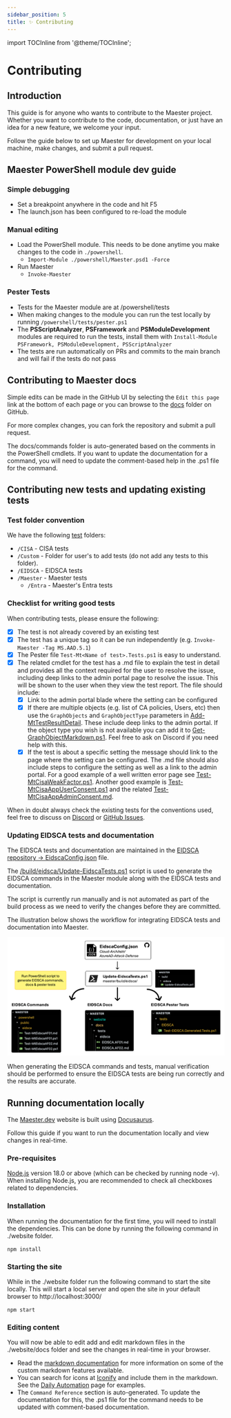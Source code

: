 ```yaml
---
sidebar_position: 5
title: ✨ Contributing
---
```


import TOCInline from '@theme/TOCInline';

# Contributing

<TOCInline toc={toc} />

## Introduction

This guide is for anyone who wants to contribute to the Maester project. Whether you want to contribute to the code, documentation, or just have an idea for a new feature, we welcome your input.

Follow the guide below to set up Maester for development on your local machine, make changes, and submit a pull request.

## Maester PowerShell module dev guide

### Simple debugging

- Set a breakpoint anywhere in the code and hit F5
- The launch.json has been configured to re-load the module

### Manual editing

- Load the PowerShell module. This needs to be done anytime you make changes to the code in `./powershell`.
  - `Import-Module ./powershell/Maester.psd1 -Force`
- Run Maester
  - `Invoke-Maester`

### Pester Tests

- Tests for the Maester module are at /powershell/tests
- When making changes to the module you can run the test locally by running `/powershell/tests/pester.ps1`
- The **PSScriptAnalyzer**, **PSFramework** and **PSModuleDevelopment** modules are required to run the tests, install them with `Install-Module PSFramework, PSModuleDevelopment, PSScriptAnalyzer`
- The tests are run automatically on PRs and commits to the main branch and will fail if the tests do not pass


## Contributing to Maester docs

Simple edits can be made in the GitHub UI by selecting the `Edit this page` link at the bottom of each page or you can browse to the [docs](https://github.com/maester365/maester/tree/main/website/docs) folder on GitHub.

For more complex changes, you can fork the repository and submit a pull request.

The docs/commands folder is auto-generated based on the comments in the PowerShell cmdlets. If you want to update the documentation for a command, you will need to update the comment-based help in the .ps1 file for the command.

## Contributing new tests and updating existing tests

### Test folder convention

We have the following [test](https://github.com/maester365/maester/tree/main/tests) folders:

- `/CISA` - CISA tests
- `/Custom` - Folder for user's to add tests (do not add any tests to this folder).
- `/EIDSCA` - EIDSCA tests
- `/Maester` - Maester tests
  - `/Entra` - Maester's Entra tests

### Checklist for writing good tests

When contributing tests, please ensure the following:

- [x] The test is not already covered by an existing test
- [x] The test has a unique tag so it can be run independently (e.g. `Invoke-Maester -Tag MS.AAD.5.1`)
- [x] The Pester file `Test-Mt<Name of test>.Tests.ps1` is easy to understand.
- [x] The related cmdlet for the test has a .md file to explain the test in detail and provides all the context required for the user to resolve the issue, including deep links to the admin portal page to resolve the issue. This will be shown to the user when they view the test report. The file should include:
  - [x] Link to the admin portal blade where the setting can be configured
  - [x] If there are multiple objects (e.g. list of CA policies, Users, etc) then use the `GraphObjects` and `GraphObjectType` parameters in [Add-MtTestResultDetail](https://github.com/maester365/maester/blob/main/powershell/public/Add-MtTestResultDetail.ps1). These include deep links to the admin portal. If the object type you wish is not available you can add it to [Get-GraphObjectMarkdown.ps1](https://github.com/maester365/maester/blob/main/powershell/internal/Get-GraphObjectMarkdown.ps1). Feel free to ask on Discord if you need help with this.
  - [x] If the test is about a specific setting the message should link to the page where the setting can be configured. The .md file should also include steps to configure the setting as well as a link to the admin portal. For a good example of a well written error page see [Test-MtCisaWeakFactor.ps1](https://github.com/maester365/maester/blob/main/powershell/public/cisa/entra/Test-MtCisaWeakFactor.ps1). Another good example is [Test-MtCisaAppUserConsent.ps1](https://github.com/maester365/maester/blob/main/powershell/public/cisa/entra/Test-MtCisaAppUserConsent.ps1) and the related [Test-MtCisaAppAdminConsent.md](https://github.com/maester365/maester/blob/main/powershell/public/cisa/entra/Test-MtCisaAppAdminConsent.md).

When in doubt always check the existing tests for the conventions used, feel free to discuss on [Discord](https://discord.entra.news) or [GitHub Issues](https://github.com/maester365/maester/issues).

### Updating EIDSCA tests and documentation

The EIDSCA tests and documentation are maintained in the [EIDSCA repository → EidscaConfig.json](https://github.com/Cloud-Architekt/AzureAD-Attack-Defense/blob/AADSCAv4/config/EidscaConfig.json) file.

The [/build/eidsca/Update-EidscaTests.ps1](https://github.com/maester365/maester/blob/main/build/eidsca/Update-EidscaTests.ps1) script is used to generate the EIDSCA commands in the Maester module along with the EIDSCA tests and documentation.

The script is currently run manually and is not automated as part of the build process as we need to verify the changes before they are committed.

The illustration below shows the workflow for integrating EIDSCA tests and documentation into Maester.

![EIDSCA and Maester integration workflow](assets/eidcsa-maester-workflow.png)

When generating the EIDSCA commands and tests, manual verification should be performed to ensure the EIDSCA tests are being run correctly and the results are accurate.

## Running documentation locally

The [Maester.dev](https://maester.dev) website is built using [Docusaurus](https://docusaurus.io/).

Follow this guide if you want to run the documentation locally and view changes in real-time.

### Pre-requisites

[Node.js](https://nodejs.org/en/download/) version 18.0 or above (which can be checked by running node -v). When installing Node.js, you are recommended to check all checkboxes related to dependencies.

### Installation

When running the documentation for the first time, you will need to install the dependencies. This can be done by running the following command in ./website folder.

```
npm install
```

### Starting the site

While in the ./website folder run the following command to start the site locally. This will start a local server and open the site in your default browser to http://localhost:3000/

```
npm start
```

### Editing content

You will now be able to edit add and edit markdown files in the ./website/docs folder and see the changes in real-time in your browser.

- Read the [markdown documentation](https://docusaurus.io/docs/markdown-features) for more information on some of the custom markdown features available.
- You can search for icons at [Iconify](https://icon-sets.iconify.design/) and include them in the markdown. See the [Daily Automation](https://maester.dev/docs/automation/) page for examples.
- The `Command Reference` section is auto-generated. To update the documentation for this, the .ps1 file for the command needs to be updated with comment-based documentation.

